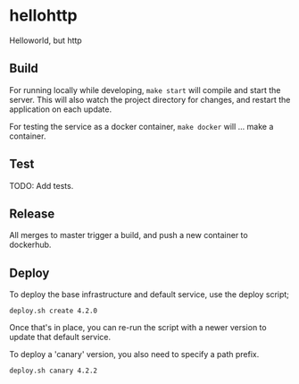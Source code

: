 # hellohttp

Helloworld, but http

## Build

For running locally while developing, `make start` will compile and start the server. This will also watch the project directory for changes, and restart the application on each update.

For testing the service as a docker container, `make docker` will ... make a container.

## Test

TODO: Add tests.

## Release

All merges to master trigger a build, and push a new container to dockerhub.

## Deploy

To deploy the base infrastructure and default service, use the deploy script;

```
deploy.sh create 4.2.0
```

Once that's in place, you can re-run the script with a newer version to update that default service.

To deploy a 'canary' version, you also need to specify a path prefix.

```
deploy.sh canary 4.2.2
```